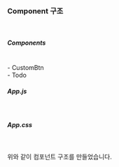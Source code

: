 <h3>Component 구조</h3>
</br>
  <h5>Components</h5>
  </br>
    - CustomBtn
    </br>
    - Todo
    </br>
  <h5>App.js</h5>
  </br>
  <h5>  App.css</h5>
  </br>

  위와 같이 컴포넌트 구조를 만들었습니다.
  
